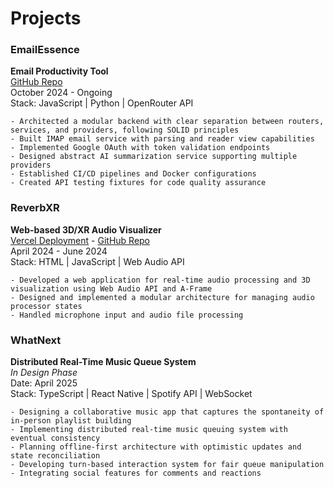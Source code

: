 # Projects

### EmailEssence
**Email Productivity Tool**  
[GitHub Repo](https://github.com/EmailEssence/EmailEssence.github.io)  
October 2024 - Ongoing  
Stack: JavaScript | Python | OpenRouter API  
```
- Architected a modular backend with clear separation between routers, services, and providers, following SOLID principles
- Built IMAP email service with parsing and reader view capabilities
- Implemented Google OAuth with token validation endpoints
- Designed abstract AI summarization service supporting multiple providers
- Established CI/CD pipelines and Docker configurations
- Created API testing fixtures for code quality assurance
```

### ReverbXR
**Web-based 3D/XR Audio Visualizer**  
[Vercel Deployment](https://reverb-xr.vercel.app/) - [GitHub Repo](https://github.com/mads-jm/reverb-xr)  
April 2024 - June 2024  
Stack: HTML | JavaScript | Web Audio API  
```
- Developed a web application for real-time audio processing and 3D visualization using Web Audio API and A-Frame
- Designed and implemented a modular architecture for managing audio processor states
- Handled microphone input and audio file processing
```

### WhatNext
**Distributed Real-Time Music Queue System**  
*In Design Phase*  
Date: April 2025  
Stack: TypeScript | React Native | Spotify API | WebSocket  
```
- Designing a collaborative music app that captures the spontaneity of in-person playlist building
- Implementing distributed real-time music queuing system with eventual consistency
- Planning offline-first architecture with optimistic updates and state reconciliation
- Developing turn-based interaction system for fair queue manipulation
- Integrating social features for comments and reactions
```
